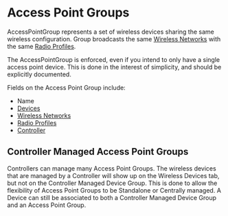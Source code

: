 # Access Point Groups

AccessPointGroup represents a set of wireless devices sharing the same wireless configuration. Group broadcasts the same [Wireless Networks](wirelessnetwork.md) with the same [Radio Profiles](radioprofile.md).

The AccessPointGroup is enforced, even if you intend to only have a single access point device. This is done in the interest of simplicity, and should be explicitly documented.

Fields on the Access Point Group include:

- Name
- [Devices](../dcim/device.md)
- [Wireless Networks](wirelessnetwork.md)
- [Radio Profiles](radioprofile.md)
- [Controller](../dcim/controller.md)

## Controller Managed Access Point Groups

Controllers can manage many Access Point Groups. The wireless devices that are managed by a Controller will show up on the Wireless Devices tab, but not on the Controller Managed Device Group. This is done to allow the flexibility of Access Point Groups to be Standalone or Centrally managed. A Device can still be associated to both a Controller Managed Device Group and an Access Point Group.
